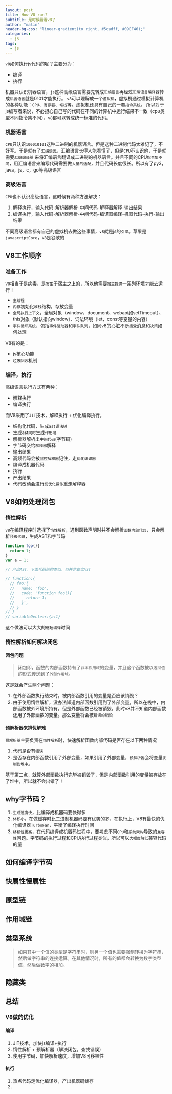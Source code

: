 ```yaml
---
layout: post
title: How V8 run？ 
subtitle: 是时候看看v8了
author: "malin"
header-bg-css: "linear-gradient(to right, #5cadff, #09EF46);"
categories:
  - js
tags:
  - js
---
```


`v8`如何执行js代码的呢？主要分为：

- 编译
- 执行

机器只认识机器语言，`js`这种高级语言需要先转成`汇编语言`再经过`汇编语言编译器`转成`机器语言`就是0101才能执行。
`v8`可以理解成一个`虚拟机`，虚拟机通过模拟计算机的各种功能：`CPU`、`寄存器`、`堆栈`等。虚拟机还具有自己的一套`指令系统`。
所以对于js编写者来说，不必担心自己写的代码在不同的计算机中运行结果不一致（cpu类型不同指令集不同），`v8`都可以转成统一标准的代码。

### 机器语言

`CPU`只认识`100010101`这种二进制的机器语言。但是这种二进制代码太难记了，不好写。于是就有了`汇编语言`。汇编语言长得人能看懂了，但是`CPU`不认识他，于是就需要`汇编编译器`
来将汇编语言翻译成二进制的机器语言。并且不同的CPU`指令集不同`，用汇编语言来编写代码需要做`大量的适配`，并且代码长度很长。所以有了py3，java，js，c，go等高级语言

### 高级语言

`CPU`也不认识高级语言，这时候有两种方法解决：

1. 解释执行，输入代码-解析器解析-中间代码-解释器解释-输出结果
2. 编译执行，输入代码-解析器解析-中间代码-编译器编译-机器代码-执行-输出结果

不同高级语言都有自己的虚拟机去做这些事情，`v8`就是js的`引擎`。苹果是`javascriptCore`，`V8`是谷歌的

## V8工作顺序

### 准备工作

`V8`相当于是病毒，是`寄生`于宿主之上的，所以他需要`宿主提供`一系列环境才能去运行！

- `主线程`
- `内存`初始化`堆栈`结构，存放变量
- `全局执行上下文`，全局对象（window，document、webapi如setTimeout）、this对象（默认指向window）、词法环境（let、const等变量的内容）
- `事件循环系统`，包括`事件驱动器`和`事件队列`，如同v8的心脏不断`接受`消息和`决策`如何处理

V8有的是：

- js核心功能
- `垃圾回收`机制

### 编译，执行

高级语言执行方式有两种：

- 解释执行
- 编译执行

而V8采用了`JIT`技术，解释执行 + 优化编译执行。

- 结构化代码，生成`ast语法树`
- 生成ast`同时`生成`作用域`
- 解析器解析出`中间代码`(字节码)
- 字节码交给`解释器`解释
- 输出结果
- 高频代码会被`监控解释器`记住，走`优化编译器`
- 编译成机器代码
- 执行
- 产出结果
- 代码改动会进行`反优化操作`重走解释器

## V8如何处理闭包

### 惰性解析

`v8`在编译程序时选择了`惰性解析`，遇到函数声明时并不会解析`函数内部代码`，只会解析`顶级代码`，生成AST和字节码

```js
function foo(){
  return 1;
}
var a = 1;

// 产出AST，下面代码结构类似，但并非真实AST

// function:{
  // foo:{
  //   name: 'foo',
  //   code: 'function foo(){
  //     return 1;
  //   }',
  // }
// }
// variableDeclear:{a:1}
```

这个做法可以大大的`缩短编译`时间  

### 惰性解析如何解决闭包

#### 闭包问题

> 闭包即，函数的内部函数持有了`非本作用域`的变量，并且这个函数被以`返回值`的形式传送到了`外部作用域`。

这是就会产生两个问题：

1. 在外部函数执行结束时，被内部函数引用的变量是否应该销毁？
2. 由于使用惰性解析，没办法知道内部函数引用到了外部变量，所以在栈中，内部函数被外环境所持有，但是外部函数已经被销毁，此时v8并不知道内部函数还用了外部函数的变量。那么变量将会被`错误的销毁`

#### 预解析器来排忧解难

`预解析器`主要负责在`惰性解析`时，快速解析函数内部代码是否存在以下两种情况

1. 代码是否有`错误`
2. 是否存在内部函数引用了外部变量，如果引用了外部变量，`预解析器`会将变量`复制到堆中`。

基于第二点，就算外部函数执行完毕被销毁了，但是内部函数引用的变量被存放在了堆中，所以就不会出错了！

## why字节码？

1. `生成速度快`，比编译成机器码要快得多
2. `体积小`，在做缓存时比二进制机器码要有优势的多，在执行上，V8有最快的优化编译器`TurboFan`，平衡了编译执行时间
3. `移植性更高`，在代码编译成机器码过程中，要考虑不同`CPU`和`系统架构`导致的`兼容性`问题。字节码的执行过程和CPU执行过程类似，所以可以`大幅度降低`兼容代码的量

## 如何编译字节码


## 快属性慢属性


## 原型链

## 作用域链

## 类型系统

> 如果其中一个值的类型是字符串时，则另一个值也需要强制转换为字符串，然后做字符串的连接运算。在其他情况时，所有的值都会转换为数字类型值，然后做数字的相加。

## 隐藏类

## 总结

### V8做的优化

#### 编译

1. JIT技术，加快js编译+执行
2. 惰性解析 + 预解析器（解决闭包，查找错误）
3. 使用字节码，加快解析速度，增加V8可移植性

#### 执行

1. 热点代码走优化编译器，产出机器码缓存
2. 